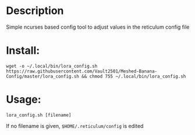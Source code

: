 # Description
Simple ncurses based config tool to adjust values in the reticulum config file

# Install:
```
wget -o ~/.local/bin/lora_config.sh https://raw.githubusercontent.com/Vault2501/Meshed-Banana-Config/master/lora_config.sh && chmod 755 ~/.local/bin/lora_config.sh
```

# Usage:
```
lora_config.sh [filename]
```
If no filename is given, `$HOME/.reticulum/config` is edited
